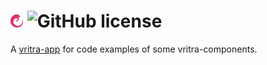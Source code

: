 # <img width="20"  src="https://raw.githubusercontent.com/AhmedAyachi/RepoIllustrations/f7ee069a965d3558e0e7e2b7e6733d1a642c78c2/Vritra/Icon.svg"> ![GitHub license](https://img.shields.io/badge/vritra--examples-e03065)

A [vritra-app](https://ahmedayachi.github.io/VritraDocs) for code examples of some vritra-components.